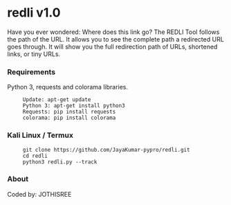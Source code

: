 # redli v1.0
Have you ever wondered: Where does this link go? The REDLI Tool follows the path of the URL. It allows you to see the complete path a redirected URL goes  through. It will show you the full redirection path of URLs, shortened links, or tiny URLs.
### Requirements
Python 3, requests and colorama libraries.
```
     Update: apt-get update
     Python 3: apt-get install python3
     Requests: pip install requests
     colorama: pip install colorama
```
### Kali Linux / Termux
```
     git clone https://github.com/JayaKumar-pypro/redli.git
     cd redli
     python3 redli.py --track
```
### About
<p>Coded by: JOTHISREE </p>

